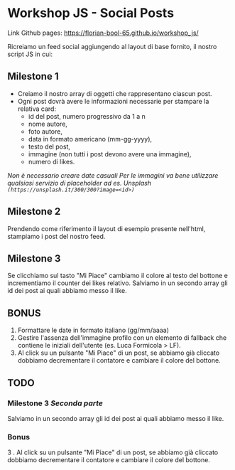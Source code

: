 # Workshop JS - Social Posts

Link Github pages: https://florian-bool-65.github.io/workshop_js/

Ricreiamo un feed social aggiungendo al layout di base fornito, il nostro script JS in cui:

## Milestone 1

- Creiamo il nostro array di oggetti che rappresentano ciascun post.
- Ogni post dovrà avere le informazioni necessarie per stampare la relativa card:
  - id del post, numero progressivo da 1 a n
  - nome autore,
  - foto autore,
  - data in formato americano (mm-gg-yyyy),
  - testo del post,
  - immagine (non tutti i post devono avere una immagine),
  - numero di likes.

*Non è necessario creare date casuali*
*Per le immagini va bene utilizzare qualsiasi servizio di placeholder ad es. Unsplash `(https://unsplash.it/300/300?image=<id>)`*

## Milestone 2

Prendendo come riferimento il layout di esempio presente nell'html, stampiamo i post del nostro feed.

## Milestone 3

Se clicchiamo sul tasto "Mi Piace" cambiamo il colore al testo del bottone e incrementiamo il counter dei likes relativo. 
Salviamo in un secondo array gli id dei post ai quali abbiamo messo il like. 

## BONUS

1. Formattare le date in formato italiano (gg/mm/aaaa)
2. Gestire l'assenza dell'immagine profilo con un elemento di fallback che contiene le iniziali dell'utente (es. Luca Formicola > LF).
3. Al click su un pulsante "Mi Piace" di un post, se abbiamo già cliccato dobbiamo decrementare il contatore e cambiare il colore del bottone. 


## TODO

### Milestone 3 *Seconda parte* 

Salviamo in un secondo array gli id dei post ai quali abbiamo messo il like. 

### Bonus
3 . Al click su un pulsante "Mi Piace" di un post, se abbiamo già cliccato dobbiamo decrementare il contatore e cambiare il colore del bottone.
